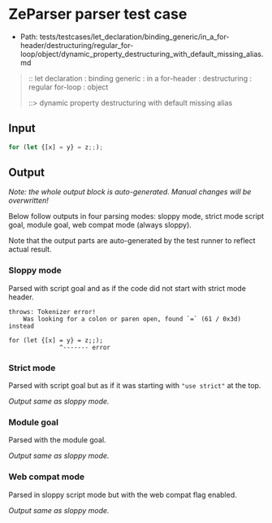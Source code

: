 # ZeParser parser test case

- Path: tests/testcases/let_declaration/binding_generic/in_a_for-header/destructuring/regular_for-loop/object/dynamic_property_destructuring_with_default_missing_alias.md

> :: let declaration : binding generic : in a for-header : destructuring : regular for-loop : object
>
> ::> dynamic property destructuring with default missing alias

## Input

`````js
for (let {[x] = y} = z;;);
`````

## Output

_Note: the whole output block is auto-generated. Manual changes will be overwritten!_

Below follow outputs in four parsing modes: sloppy mode, strict mode script goal, module goal, web compat mode (always sloppy).

Note that the output parts are auto-generated by the test runner to reflect actual result.

### Sloppy mode

Parsed with script goal and as if the code did not start with strict mode header.

`````
throws: Tokenizer error!
    Was looking for a colon or paren open, found `=` (61 / 0x3d) instead

for (let {[x] = y} = z;;);
              ^------- error
`````

### Strict mode

Parsed with script goal but as if it was starting with `"use strict"` at the top.

_Output same as sloppy mode._

### Module goal

Parsed with the module goal.

_Output same as sloppy mode._

### Web compat mode

Parsed in sloppy script mode but with the web compat flag enabled.

_Output same as sloppy mode._
